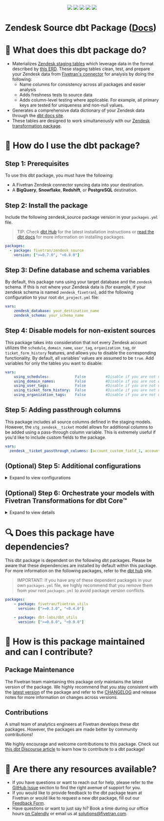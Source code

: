 <p align="center">
    <a alt="License"
        href="https://github.com/fivetran/dbt_zendesk_source/blob/main/LICENSE">
        <img src="https://img.shields.io/badge/License-Apache%202.0-blue.svg" /></a>
    <a alt="Fivetran-Release"
        href="https://fivetran.com/docs/getting-started/core-concepts#releasephases">
        <img src="https://img.shields.io/badge/Fivetran Release Phase-_Beta-orange.svg" /></a>
    <a alt="dbt-core">
        <img src="https://img.shields.io/badge/dbt_Core™_version->=1.0.0_<2.0.0-orange.svg" /></a>
    <a alt="Maintained?">
        <img src="https://img.shields.io/badge/Maintained%3F-yes-green.svg" /></a>
    <a alt="PRs">
        <img src="https://img.shields.io/badge/Contributions-welcome-blueviolet" /></a>
</p>

# Zendesk Source dbt Package ([Docs](https://fivetran.github.io/dbt_zendesk_source/))
# 📣 What does this dbt package do?
- Materializes [Zendesk staging tables](https://fivetran.github.io/dbt_github_source/#!/overview/zendesk_source/models/?g_v=1) which leverage data in the format described by [this ERD](https://fivetran.com/docs/applications/zendesk#schemainformation). These staging tables clean, test, and prepare your Zendesk data from [Fivetran's connector](https://fivetran.com/docs/applications/zendesk) for analysis by doing the following:
  - Name columns for consistency across all packages and easier analysis
  - Adds freshness tests to source data
  - Adds column-level testing where applicable. For example, all primary keys are tested for uniqueness and non-null values.
- Generates a comprehensive data dictionary of your Zendesk data through the [dbt docs site](https://fivetran.github.io/dbt_zendesk_source/).
- These tables are designed to work simultaneously with our [Zendesk transformation package](https://github.com/fivetran/dbt_zendesk).

# 🎯 How do I use the dbt package?
## Step 1: Prerequisites
To use this dbt package, you must have the following:
- A Fivetran Zendesk connector syncing data into your destination. 
- A **BigQuery**, **Snowflake**, **Redshift**, or **PostgreSQL** destination.

## Step 2: Install the package
Include the following zendesk_source package version in your `packages.yml` file.
> TIP: Check [dbt Hub](https://hub.getdbt.com/) for the latest installation instructions or [read the dbt docs](https://docs.getdbt.com/docs/package-management) for more information on installing packages.
```yaml
packages:
  - package: fivetran/zendesk_source
    version: [">=0.7.0", "<0.8.0"]
```
## Step 3: Define database and schema variables
By default, this package runs using your target database and the `zendesk` schema. If this is not where your Zendesk data is (for example, if your zendesk schema is named `zendesk_fivetran`), add the following configuration to your root `dbt_project.yml` file:

```yml
vars:
    zendesk_database: your_destination_name
    zendesk_schema: your_schema_name 
```
## Step 4: Disable models for non-existent sources
This package takes into consideration that not every Zendesk account utilizes the `schedule`, `domain_name`, `user_tag`, `organization_tag`, or `ticket_form_history` features, and allows you to disable the corresponding functionality. By default, all variables' values are assumed to be `true`. Add variables for only the tables you want to disable:
```yml
vars:
    using_schedules:            False         #Disable if you are not using schedules
    using_domain_names:         False         #Disable if you are not using domain names
    using_user_tags:            False         #Disable if you are not using user tags
    using_ticket_form_history:  False         #Disable if you are not using ticket form history
    using_organization_tags:    False         #Disable if you are not using organization tags
```

## Step 5: Adding passthrough columns
This package includes all source columns defined in the staging models. However, the `stg_zendesk__ticket` model allows for additional columns to be added using a pass-through column variable. This is extremely useful if you'd like to include custom fields to the package.
```yml
vars:
  zendesk__ticket_passthrough_columns: [account_custom_field_1, account_custom_field_2]
```

## (Optional) Step 5: Additional configurations
<details><summary>Expand to view configurations</summary>
    
### Change the build schema
By default, this package builds the zendesk staging models within a schema titled (`<target_schema>` + `_stg_zendesk`) in your target database. If this is not where you would like your Zendesk staging data to be written to, add the following configuration to your root `dbt_project.yml` file:

```yml
models:
    zendesk_source:
      +schema: my_new_schema_name # leave blank for just the target_schema
```
    
### Change the source table references
If an individual source table has a different name than the package expects, add the table name as it appears in your destination to the respective variable:
> IMPORTANT: See this project's [dbt_project.yml](https://github.com/fivetran/dbt_zendesk_source/blob/main/dbt_project.yml) variable declarations to see the expected names.
    
```yml
vars:
    zendesk_<default_source_table_name>_identifier: your_table_name 
```
    
</details>

## (Optional) Step 6: Orchestrate your models with Fivetran Transformations for dbt Core™
<details><summary>Expand to view details</summary>
<br>
    
Fivetran offers the ability for you to orchestrate your dbt project through [Fivetran Transformations for dbt Core™](https://fivetran.com/docs/transformations/dbt). Learn how to set up your project for orchestration through Fivetran in our [Transformations for dbt Core™ setup guides](https://fivetran.com/docs/transformations/dbt#setupguide).
</details>
    
# 🔍 Does this package have dependencies?
This dbt package is dependent on the following dbt packages. Please be aware that these dependencies are installed by default within this package. For more information on the following packages, refer to the [dbt hub](https://hub.getdbt.com/) site.
> IMPORTANT: If you have any of these dependent packages in your own `packages.yml` file, we highly recommend that you remove them from your root `packages.yml` to avoid package version conflicts.
```yml
packages:
    - package: fivetran/fivetran_utils
      version: [">=0.3.0", "<0.4.0"]

    - package: dbt-labs/dbt_utils
      version: [">=0.8.0", "<0.9.0"]
```
          
# 🙌 How is this package maintained and can I contribute?
## Package Maintenance
The Fivetran team maintaining this package _only_ maintains the latest version of the package. We highly recommend that you stay consistent with the [latest version](https://hub.getdbt.com/fivetran/zendesk_source/latest/) of the package and refer to the [CHANGELOG](https://github.com/fivetran/dbt_zendesk_source/blob/main/CHANGELOG.md) and release notes for more information on changes across versions.

## Contributions
A small team of analytics engineers at Fivetran develops these dbt packages. However, the packages are made better by community contributions! 

We highly encourage and welcome contributions to this package. Check out [this dbt Discourse article](https://discourse.getdbt.com/t/contributing-to-a-dbt-package/657) to learn how to contribute to a dbt package!

# 🏪 Are there any resources available?
- If you have questions or want to reach out for help, please refer to the [GitHub Issue](https://github.com/fivetran/dbt_zendesk_source/issues/new/choose) section to find the right avenue of support for you.
- If you would like to provide feedback to the dbt package team at Fivetran or would like to request a new dbt package, fill out our [Feedback Form](https://www.surveymonkey.com/r/DQ7K7WW).
- Have questions or want to just say hi? Book a time during our office hours [on Calendly](https://calendly.com/fivetran-solutions-team/fivetran-solutions-team-office-hours) or email us at solutions@fivetran.com.
